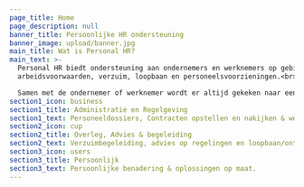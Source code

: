 ```yaml
---
page_title: Home
page_description: null
banner_title: Persoonlijke HR ondersteuning
banner_image: upload/banner.jpg
main_title: Wat is Personal HR?
main_text: >-
  Personal HR biedt ondersteuning aan ondernemers en werknemers op gebied van
  arbeidsvoorwaarden, verzuim, loopbaan en personeelsvoorzieningen.<br>

  Samen met de ondernemer of werknemer wordt er altijd gekeken naar een passende oplossing.
section1_icon: business
section1_title: Administratie en Regelgeving
section1_text: Personeeldossiers, Contracten opstellen en nakijken & werkplek onderzoeken
section2_icon: cup
section2_title: Overleg, Advies & begeleiding
section2_text: Verzuimbegeleiding, advies op regelingen en loopbaan/ontwikkeltrajecten
section3_icon: users
section3_title: Persoonlijk
section3_text: Persoonlijke benadering & oplossingen op maat.
---
```

